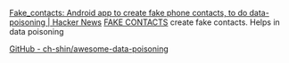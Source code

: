 
[Fake_contacts: Android app to create fake phone contacts, to do data-poisoning | Hacker News](https://news.ycombinator.com/item?id=26286194)
[FAKE CONTACTS](https://github.com/BillDietrich/fake_contacts)
create fake contacts. Helps in data poisoning

[GitHub - ch-shin/awesome-data-poisoning](https://github.com/ch-shin/awesome-data-poisoning)
